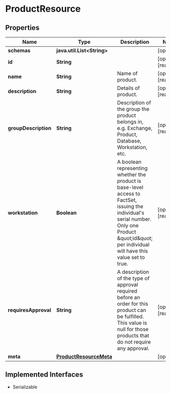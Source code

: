 

# ProductResource


## Properties

Name | Type | Description | Notes
------------ | ------------- | ------------- | -------------
**schemas** | **java.util.List&lt;String&gt;** |  |  [optional]
**id** | **String** |  |  [optional] [readonly]
**name** | **String** | Name of product. |  [optional] [readonly]
**description** | **String** | Details of product. |  [optional] [readonly]
**groupDescription** | **String** | Description of the group the product belongs in, e.g. Exchange, Product, Database, Workstation, etc. |  [optional] [readonly]
**workstation** | **Boolean** | A boolean representing whether the product is base-level access to FactSet, issuing the individual&#39;s serial number. Only one Product \&quot;id\&quot; per individual will have this value set to true. |  [optional] [readonly]
**requiresApproval** | **String** | A description of the type of approval required before an order for this product can be fulfilled. This value is null for those products that do not require any approval. |  [optional] [readonly]
**meta** | [**ProductResourceMeta**](ProductResourceMeta.md) |  |  [optional]


## Implemented Interfaces

* Serializable


